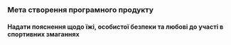 ### Мета створення програмного продукту
#### Надати пояснення щодо їжі, особистої безпеки та любові до участі в спортивних змаганнях
